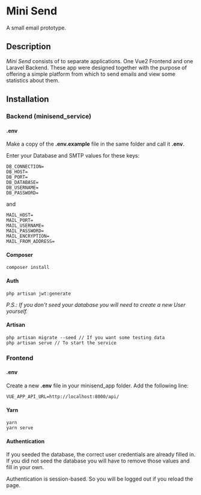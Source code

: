 # Mini Send
A small email prototype.

## Description
*Mini Send* consists of to separate applications. One Vue2 Frontend and one Laravel Backend.
These app were designed together with the purpose of offering a simple platform from which to send emails and view some statistics about them.

## Installation
### Backend (minisend_service)

#### .env
Make a copy of the **.env.example** file in the same folder and call it **.env**.

Enter your Database and SMTP values for these keys:
```
DB_CONNECTION=
DB_HOST=
DB_PORT=
DB_DATABASE=
DB_USERNAME=
DB_PASSWORD=
```
and
```
MAIL_HOST=
MAIL_PORT=
MAIL_USERNAME=
MAIL_PASSWORD=
MAIL_ENCRYPTION=
MAIL_FROM_ADDRESS=
```

#### Composer
```
composer install 
```

#### Auth
```
php artisan jwt:generate
```
*P.S.: If you don't seed your database you will need to create a new User yourself.*

#### Artisan
```
php artisan migrate --seed // If you want some testing data
php artisan serve // To start the service
```

### Frontend
#### .env
Create a new **.env** file in your minisend_app folder. Add the following line:
```
VUE_APP_API_URL=http://localhost:8000/api/
```

#### Yarn
```
yarn
yarn serve
```

#### Authentication
If you seeded the database, the correct user credentials are already filled in.
If you did not seed the database you will have to remove those values and fill in your own.

Authentication is session-based. So you will be logged out if you reload the page.
